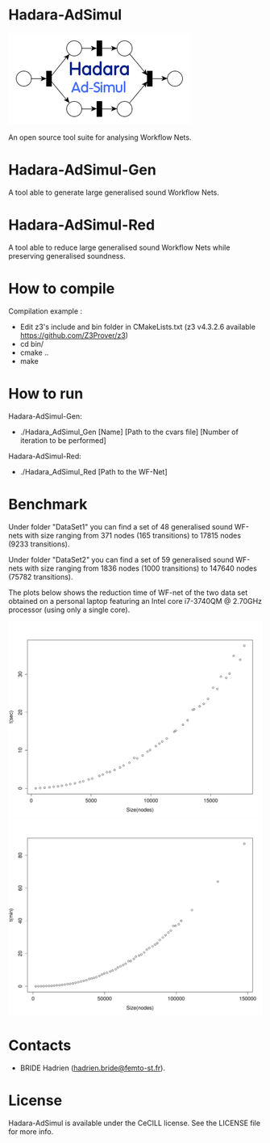 Hadara-AdSimul
==============

![](https://raw.githubusercontent.com/LoW12/Hadara-AdSimul/master/logo.png)

An open source tool suite for analysing Workflow Nets.

Hadara-AdSimul-Gen
==================

A tool able to generate large generalised sound Workflow Nets.

Hadara-AdSimul-Red
==================

A tool able to reduce large generalised sound Workflow Nets while preserving generalised soundness.

How to compile
==============
Compilation example : 

- Edit z3's include and bin folder in CMakeLists.txt (z3 v4.3.2.6 available https://github.com/Z3Prover/z3)
- cd bin/
- cmake ..
- make 

How to run
==============

Hadara-AdSimul-Gen:
- ./Hadara_AdSimul_Gen [Name] [Path to the cvars file] [Number of iteration to be performed]

Hadara-AdSimul-Red: 
- ./Hadara_AdSimul_Red [Path to the WF-Net]

Benchmark
==============

Under folder "DataSet1" you can find a set of 48 generalised sound WF-nets with size
ranging from 371 nodes (165 transitions) to 17815 nodes (9233 transitions).

Under folder "DataSet2" you can find a set of 59 generalised sound WF-nets with size
ranging from 1836 nodes (1000 transitions) to 147640 nodes (75782 transitions).

The plots below shows the reduction time of WF-net of the two data set obtained on a personal 
laptop featuring an Intel core i7-3740QM @ 2.70GHz processor (using only a single core).

![](https://raw.githubusercontent.com/LoW12/Hadara-AdSimul/master/DataSet1.png)
![](https://raw.githubusercontent.com/LoW12/Hadara-AdSimul/master/DataSet2.png)

Contacts
========

- BRIDE Hadrien (hadrien.bride@femto-st.fr).

License
=======

Hadara-AdSimul is available under the CeCILL license. See the LICENSE file for more info.


